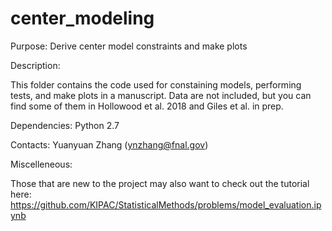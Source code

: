 # center_modeling
Purpose: Derive center model constraints and make plots

Description: 

This folder contains the code used for constaining models, performing tests, and make plots in a manuscript.
Data are not included, but you can find some of them in Hollowood et al. 2018 and Giles et al. in prep.


Dependencies: Python 2.7

Contacts: Yuanyuan Zhang (ynzhang@fnal.gov)

Miscelleneous:

Those that are new to the project may also want to check out the tutorial here:
https://github.com/KIPAC/StatisticalMethods/problems/model_evaluation.ipynb

